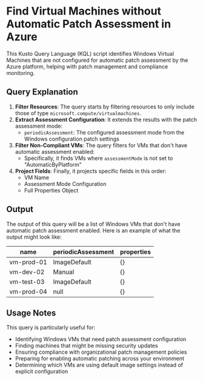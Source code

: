 # Find Virtual Machines without Automatic Patch Assessment in Azure

This Kusto Query Language (KQL) script identifies Windows Virtual Machines that are not configured for automatic patch assessment by the Azure platform, helping with patch management and compliance monitoring.

## Query Explanation

1. **Filter Resources**: The query starts by filtering resources to only include those of type `microsoft.compute/virtualmachines`.
2. **Extract Assessment Configuration**: It extends the results with the patch assessment mode:
   - `periodicAssessment`: The configured assessment mode from the Windows configuration patch settings
3. **Filter Non-Compliant VMs**: The query filters for VMs that don't have automatic assessment enabled:
   - Specifically, it finds VMs where `assessmentMode` is not set to "AutomaticByPlatform"
4. **Project Fields**: Finally, it projects specific fields in this order:
   - VM Name
   - Assessment Mode Configuration
   - Full Properties Object

## Output
The output of this query will be a list of Windows VMs that don't have automatic patch assessment enabled. Here is an example of what the output might look like:

| name | periodicAssessment | properties |
|------|-------------------|-------------|
| vm-prod-01 | ImageDefault | {<full properties object>} |
| vm-dev-02 | Manual | {<full properties object>} |
| vm-test-03 | ImageDefault | {<full properties object>} |
| vm-prod-04 | null | {<full properties object>} |

## Usage Notes
This query is particularly useful for:
- Identifying Windows VMs that need patch assessment configuration
- Finding machines that might be missing security updates
- Ensuring compliance with organizational patch management policies
- Preparing for enabling automatic patching across your environment
- Determining which VMs are using default image settings instead of explicit configuration